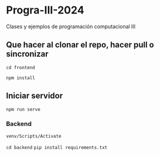 # Progra-III-2024
Clases y ejemplos de programación computacional III

## Que hacer al clonar el repo, hacer pull o sincronizar

`
cd frontend
`

`
npm install
`

## Iniciar servidor

`
npm run serve
`

### Backend

`
venv/Scripts/Activate
`

`
cd backend
`
`
pip install requirements.txt
`